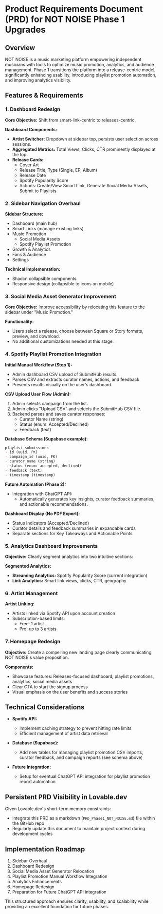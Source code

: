 # Product Requirements Document (PRD) for NOT NOISE Phase 1 Upgrades

## Overview
NOT NOISE is a music marketing platform empowering independent musicians with tools to optimize music promotion, analytics, and audience management. Phase 1 transitions the platform into a release-centric model, significantly enhancing usability, introducing playlist promotion automation, and improving analytics visibility.

## Features & Requirements

### 1. Dashboard Redesign

**Core Objective:**
Shift from smart-link-centric to releases-centric.

**Dashboard Components:**
- **Artist Switcher:** Dropdown at sidebar top, persists user selection across sessions.
- **Aggregated Metrics:** Total Views, Clicks, CTR prominently displayed at the top.
- **Release Cards:**
  - Cover Art
  - Release Title, Type (Single, EP, Album)
  - Release Date
  - Spotify Popularity Score
  - Actions: Create/View Smart Link, Generate Social Media Assets, Submit to Playlists

### 2. Sidebar Navigation Overhaul

**Sidebar Structure:**
- Dashboard (main hub)
- Smart Links (manage existing links)
- Music Promotion
  - Social Media Assets
  - Spotify Playlist Promotion
- Growth & Analytics
- Fans & Audience
- Settings

**Technical Implementation:**
- Shadcn collapsible components
- Responsive design (collapsible to icons on mobile)

### 3. Social Media Asset Generator Improvement

**Core Objective:**
Improve accessibility by relocating this feature to the sidebar under "Music Promotion."

**Functionality:**
- Users select a release, choose between Square or Story formats, preview, and download.
- No additional customizations needed at this stage.

### 4. Spotify Playlist Promotion Integration

**Initial Manual Workflow (Step 1):**
- Admin dashboard CSV upload of SubmitHub results.
- Parses CSV and extracts curator names, actions, and feedback.
- Presents results visually on the user's dashboard.

**CSV Upload User Flow (Admin):**
1. Admin selects campaign from the list.
2. Admin clicks "Upload CSV" and selects the SubmitHub CSV file.
3. Backend parses and saves curator responses:
   - Curator Name (string)
   - Status (enum: Accepted/Declined)
   - Feedback (text)

**Database Schema (Supabase example):**
```markdown
playlist_submissions
- id (uuid, PK)
- campaign_id (uuid, FK)
- curator_name (string)
- status (enum: accepted, declined)
- feedback (text)
- timestamp (timestamp)
```

**Future Automation (Phase 2):**
- Integration with ChatGPT API:
  - Automatically generates key insights, curator feedback summaries, and actionable recommendations.

**Dashboard Display (No PDF Export):**
- Status Indicators (Accepted/Declined)
- Curator details and feedback summaries in expandable cards
- Separate sections for Key Takeaways and Actionable Points

### 5. Analytics Dashboard Improvements

**Objective:**
Clearly segment analytics into two intuitive sections:

**Segmented Analytics:**
- **Streaming Analytics:** Spotify Popularity Score (current integration)
- **Link Analytics:** Smart link views, clicks, CTR, geography

### 6. Artist Management

**Artist Linking:**
- Artists linked via Spotify API upon account creation
- Subscription-based limits:
  - Free: 1 artist
  - Pro: up to 3 artists

### 7. Homepage Redesign

**Objective:**
Create a compelling new landing page clearly communicating NOT NOISE's value proposition.

**Components:**
- Showcase features: Releases-focused dashboard, playlist promotions, analytics, social media assets
- Clear CTA to start the signup process
- Visual emphasis on the user benefits and success stories

## Technical Considerations

- **Spotify API:**
  - Implement caching strategy to prevent hitting rate limits
  - Efficient management of artist data retrieval

- **Database (Supabase):**
  - Add new tables for managing playlist promotion CSV imports, curator feedback, and campaign reports (see schema above)

- **Future Integration:**
  - Setup for eventual ChatGPT API integration for playlist promotion report automation

## Persistent PRD Visibility in Lovable.dev

Given Lovable.dev's short-term memory constraints:
- Integrate this PRD as a markdown (`PRD_Phase1_NOT_NOISE.md`) file within the GitHub repo
- Regularly update this document to maintain project context during development cycles

## Implementation Roadmap

1. Sidebar Overhaul
2. Dashboard Redesign
3. Social Media Asset Generator Relocation
4. Playlist Promotion Manual Workflow Integration
5. Analytics Enhancements
6. Homepage Redesign
7. Preparation for Future ChatGPT API integration

This structured approach ensures clarity, usability, and scalability while providing an excellent foundation for future phases.
